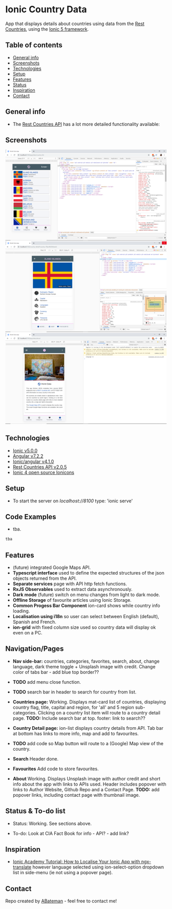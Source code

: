 # Ionic Country Data

App that displays details about countries using data from the [Rest Countries](https://restcountries.eu/), using the [Ionic 5 framework](https://ionicframework.com/docs).

## Table of contents

* [General info](#general-info)
* [Screenshots](#screenshots)
* [Technologies](#technologies)
* [Setup](#setup)
* [Features](#features)
* [Status](#status)
* [Inspiration](#inspiration)
* [Contact](#contact)

## General info

* The [Rest Countries API](https://restcountries.eu/) has a lot more detailed functionality available:

## Screenshots

![Ionic page](./img/country-list.png)
![Ionic page](./img/country-detail.png)
![Ionic page](./img/about.png)

## Technologies

* [Ionic v5.0.0](https://ionicframework.com/)
* [Angular v7.2.2](https://angular.io/)
* [Ionic/angular v4.1.0](https://www.npmjs.com/package/@ionic/angular)
* [Rest Countries API v2.0.5](https://restcountries.eu/)
* [Ionic 4 open source Ionicons](https://ionicons.com/)

## Setup

* To start the server on _localhost://8100_ type: 'ionic serve'

## Code Examples

* tba.

```typescript
tba
```

## Features

* (future) integrated Google Maps API.
* **Typescript interface** used to define the expected structures of the json objects returned from the API.
* **Separate services** page with API http fetch functions.
* **RxJS Observables** used to extract data asynchronously.
* **Dark mode** (future) switch on menu changes from light to dark mode.
* **Offline Storage** of favourite articles using Ionic Storage.
* **Common Progess Bar Component** ion-card shows while country info loading.
* **Localisation using i18n** so user can select between English (default), Spanish and French.
* **ion-grid** with fixed column size used so country data will display ok even on a PC.

## Navigation/Pages

* **Nav side-bar:** countries, categories, favorites, search, about, change language, dark theme toggle + Unsplash image with credit. Change color of tabs bar - add blue top border??
* **TODO** add menu close function.
* **TODO** search bar in header to search for country from list.

* **Countries page:** Working. Displays mat-card list of countries, displaying country flag, title, capital and region, for 'all' and 5 region sub-categories. Clicking on a country list item will route to a country detail page.
**TODO:** Include search bar at top. footer: link to search??

* **Country Detail page:** ion-list displays country details from API. Tab bar at bottom has links to more info, map and add to favourites.
* **TODO** add code so Map button will route to a (Google) Map view of the country.

* **Search** Header done.

* **Favourites** Add code to store favourites.

* **About** Working. Displays Unsplash image with author credit and short info about the app with links to APIs used. Header includes popover with links to Author Website, Github Repo and a Contact Page. 
**TODO:** add popover links, including contact page with thumbnail image.

## Status & To-do list

* Status: Working. See sections above.

* To-do: Look at CIA Fact Book for info - API? -  add link?

## Inspiration

* [Ionic Academy Tutorial: How to Localise Your Ionic App with ngx-translate](https://ionicacademy.com/localise-ionic-ngx-translate/) however language selected using ion-select-option dropdown list in side-menu (ie not using a popover page).

## Contact

Repo created by [ABateman](https://www.andrewbateman.org) - feel free to contact me!
